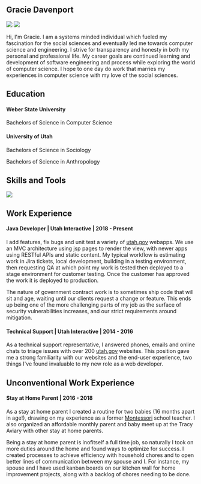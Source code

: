 
## Gracie Davenport
<a href="https://github.com/glhdavenport"><img src="assets/github.svg" classname="App-icon"></a> <a href="https://www.linkedin.com/in/gracie-davenport/"><img src="assets/linkedin.svg" classname="App-icon"></a>

Hi, I'm Gracie. I am a systems minded individual which fueled my fascination for the social sciences and eventually led me towards computer science and engineering. I strive for transparency and honesty in both my personal and professional life. My career goals are continued learning and development of software engineering and process while exploring the world of computer science. I hope to one day do work that marries my experiences in computer science with my love of the social sciences.

## Education
#### Weber State University
 Bachelors of Science in Computer Science

#### University of Utah 
 Bachelors of Science in Sociology
 
 Bachelors of Science in Anthropology

## Skills and Tools
<img src= 'assets/skills.png' classname="App-image">

## Work Experience
#### Java Developer | Utah Interactive | 2018 - Present
I add features, fix bugs and unit test a variety of <a className="App-link" href="https://www.utah.gov">utah.gov</a> webapps. We use an MVC architecture using jsp pages to render the view, with newer apps using RESTful APIs and static content.  My typical workflow is estimating work in Jira tickets, local development, building in a testing environment, then requesting QA at which point my work is tested then deployed to a stage environment for customer testing. Once the customer has approved the work it is deployed to production.

The nature of government contract work is to sometimes ship code that will sit and age, waiting until our clients request a change or feature. This ends up being one of the more challenging parts of my job as the surface of security vulnerabilities increases, and our strict requirements around mitigation.

#### Technical Support | Utah Interactive | 2014 - 2016
As a technical support representative, I answered phones, emails and online chats to triage issues with over 200 <a className="App-link" href="https://www.utah.gov">utah.gov</a> websites. This position gave me a strong familiarity with our websites and the end-user experience, two things I've found invaluable to my new role as a web developer.  

## Unconventional Work Experience
#### Stay at Home Parent | 2016 - 2018
As a stay at home parent I created a routine for two babies (16 months apart in age!), drawing on my experience as a former <a className="App-link" href="https://en.wikipedia.org/wiki/Montessori_education">Montessori</a> school teacher. I also organized an affordable monthly parent and baby meet up at the Tracy Aviary with other stay at home parents. 

Being a stay at home parent is inofitself a full time job, so naturally I took on more duties around the home and found ways to optimize for success. I created processes to achieve efficiency with household chores and to open better lines of communication between my spouse and I. For instance, my spouse and I have used kanban boards on our kitchen wall for home improvement projects, along with a backlog of chores needing to be done. 
